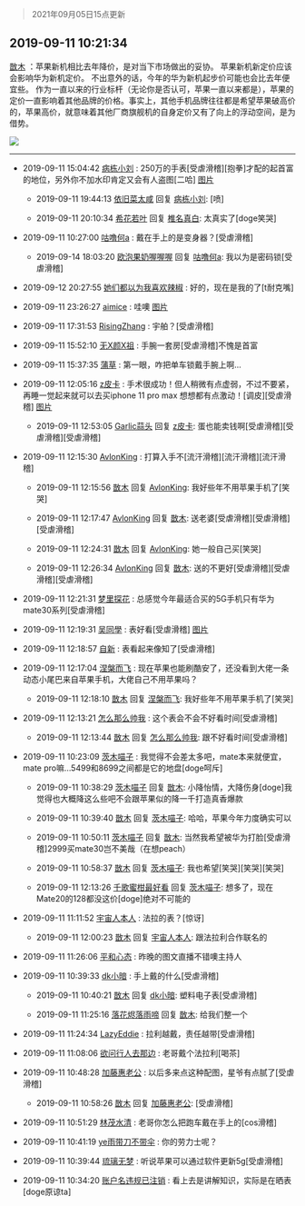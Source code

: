 > 2021年09月05日15点更新
<link rel="stylesheet" href="https://cdn.jsdelivr.net/gh/taotie6/sampleJSON@main/css/photo_show.css">


 ## 2019-09-11 10:21:34 

 [㪚木](https://www.coolapk.com/feed/13752807?shareKey=OTY0MWZjMjc1YjYwNjEzMTc0ZDU~) ：苹果新机相比去年降价，是对当下市场做出的妥协。
苹果新机新定价应该会影响华为新机定价。
不出意外的话，今年的华为新机起步价可能也会比去年便宜些。
作为一直以来的行业标杆（无论你是否认可，苹果一直以来都是），苹果的定价一直影响着其他品牌的价格。事实上<!--break-->，其他手机品牌往往都是希望苹果破高价的，苹果高价，就意味着其他厂商旗舰机的自身定价又有了向上的浮动空间，是为借势。 

<div class="album">
<img class="img-item" src="http://image.coolapk.com/feed/2019/0911/10/1081091_061134f7_8405_4037@1080x1078.jpeg" />
</div>

 ------- 

- 2019-09-11 15:04:42 [病栋小刘](uid=1558516) : 250万的手表[受虐滑稽][抱拳]才配的起首富的地位，另外你不加水印肯定又会有人盗图[二哈] [图片](http://image.coolapk.com/feed/2019/0911/15/1558516_ce39be48_5481_3319@1080x2310.jpeg)

    - 2019-09-11 19:44:13 [依旧菜太咸](uid=1600968) 回复 [病栋小刘](uid=1558516): [喷] 

    - 2019-09-11 20:10:34 [希花若叶](uid=834050) 回复 [椎名真白](uid=214364): 太真实了[doge笑哭] 

- 2019-09-11 10:27:00 [咕噜何a](uid=1586904) : 戴在手上的是变身器？[受虐滑稽] 

    - 2019-09-14 18:03:20 [欧泡果奶喔喔喔](uid=1417345) 回复 [咕噜何a](uid=1586904): 我以为是密码锁[受虐滑稽] 

- 2019-09-12 20:27:55 [她们都以为我喜欢辣椒](uid=964816) : 好的，现在是我的了[t耐克嘴] 

- 2019-09-11 23:26:27 [aimice](uid=1745039) : 哇噢 [图片](http://image.coolapk.com/feed/2019/0911/23/1745039_d357853f_5584_6621@1080x2220.jpeg)

- 2019-09-11 17:31:53 [RisingZhang](uid=1604642) : 宇舶？[受虐滑稽] 

- 2019-09-11 15:52:10 [无X颜X祖](uid=2083235) : 手腕一套房[受虐滑稽]不愧是首富 

- 2019-09-11 15:37:35 [蒲草](uid=2173541) : 第一眼，咋把单车锁戴手腕上啊… 

- 2019-09-11 12:05:16 [z皮卡](uid=1896403) : 手术很成功！但人稍微有点虚弱，不过不要紧，再睡一觉起来就可以去买iphone 11 pro max 想想都有点激动！[调皮][受虐滑稽] [图片](http://image.coolapk.com/feed/2019/0911/12/1896403_1f5343a0_4714_6949@800x614.jpeg)

    - 2019-09-11 12:53:05 [Garlic蒜头](uid=473445) 回复 [z皮卡](uid=1896403): 蛋也能卖钱啊[受虐滑稽][受虐滑稽][受虐滑稽] 

- 2019-09-11 12:15:30 [AvlonKing](uid=964891) : 打算入手不[流汗滑稽][流汗滑稽][流汗滑稽] 

    - 2019-09-11 12:15:56 [㪚木](uid=1081091) 回复 [AvlonKing](uid=964891): 我好些年不用苹果手机了[笑哭] 

    - 2019-09-11 12:17:47 [AvlonKing](uid=964891) 回复 [㪚木](uid=1081091): 送老婆[受虐滑稽][受虐滑稽][受虐滑稽] 

    - 2019-09-11 12:24:31 [㪚木](uid=1081091) 回复 [AvlonKing](uid=964891): 她一般自己买[笑哭] 

    - 2019-09-11 12:26:34 [AvlonKing](uid=964891) 回复 [㪚木](uid=1081091): 送的不更好[受虐滑稽][受虐滑稽][受虐滑稽] 

- 2019-09-11 12:21:31 [梦里探花](uid=836750) : 总感觉今年最适合买的5G手机只有华为mate30系列[受虐滑稽] 

- 2019-09-11 12:19:31 [吴同學](uid=1320218) : 表好看[受虐滑稽] [图片](http://image.coolapk.com/feed/2019/0911/12/1320218_6881ee5c_5568_7231@690x746.jpeg)

- 2019-09-11 12:18:57 [自新](uid=2031956) : 表看起来像知了[受虐滑稽] 

- 2019-09-11 12:17:04 [涅槃而飞](uid=1128897) : 现在苹果也能刷酷安了，还没看到大佬一条动态小尾巴来自苹果手机，大佬自己不用苹果吗？ 

    - 2019-09-11 12:18:10 [㪚木](uid=1081091) 回复 [涅槃而飞](uid=1128897): 我好些年不用苹果手机了[笑哭] 

- 2019-09-11 12:13:21 [怎么那么帅我](uid=1421130) : 这个表会不会不好看时间[受虐滑稽] 

    - 2019-09-11 12:13:44 [㪚木](uid=1081091) 回复 [怎么那么帅我](uid=1421130): 跟不好看时间[受虐滑稽] 

- 2019-09-11 10:23:09 [茨木喵子](uid=2155035) : 我觉得不会差太多吧，mate本来就便宜，mate pro嘛…5499和8699之间都是它的地盘[doge呵斥] 

    - 2019-09-11 10:38:29 [茨木喵子](uid=2155035) 回复 [㪚木](uid=1081091): 小降怡情，大降伤身[doge]我觉得也大概降这么些吧不会跟苹果似的降一千打造真香爆款 

    - 2019-09-11 10:39:40 [㪚木](uid=1081091) 回复 [茨木喵子](uid=2155035): 哈哈，苹果今年力度确实可以 

    - 2019-09-11 10:50:11 [茨木喵子](uid=2155035) 回复 [㪚木](uid=1081091): 当然我希望被华为打脸[受虐滑稽]2999买mate30岂不美哉（在想peach） 

    - 2019-09-11 10:58:37 [㪚木](uid=1081091) 回复 [茨木喵子](uid=2155035): 我也希望[笑哭][笑哭][笑哭] 

    - 2019-09-11 12:13:26 [千歌蜜柑最好看](uid=1256624) 回复 [茨木喵子](uid=2155035): 想多了，现在Mate20的128都没这价[doge]绝对不可能的 

- 2019-09-11 11:11:52 [宇宙人本人](uid=1597114) : 法拉的表？[惊讶] 

    - 2019-09-11 12:00:23 [㪚木](uid=1081091) 回复 [宇宙人本人](uid=1597114): 跟法拉利合作联名的 

- 2019-09-11 11:26:06 [平和心态](uid=2661636) : 昨晚的图文直播不错噢主持人 

- 2019-09-11 10:39:33 [dk小暗](uid=1335269) : 手上戴的什么[受虐滑稽] 

    - 2019-09-11 10:40:21 [㪚木](uid=1081091) 回复 [dk小暗](uid=1335269): 塑料电子表[受虐滑稽] 

    - 2019-09-11 11:25:16 [落花烬落雨啼](uid=1966083) 回复 [㪚木](uid=1081091): 给我们整一个 

- 2019-09-11 11:24:34 [LazyEddie](uid=1254742) : 拉利越戴，责任越带[受虐滑稽] 

- 2019-09-11 11:08:06 [欲问行人去那边](uid=826969) : 老哥戴个法拉利[喝茶] 

- 2019-09-11 10:48:28 [加藤惠老公](uid=1266680) : 以后多来点这种配图，星爷有点腻了[受虐滑稽] 

    - 2019-09-11 10:58:26 [㪚木](uid=1081091) 回复 [加藤惠老公](uid=1266680): [受虐滑稽] 

- 2019-09-11 10:51:29 [林茂水清](uid=2077614) : 老哥你怎么把跑车戴在手上的[cos滑稽] 

- 2019-09-11 10:41:19 [ye雨带刀不带伞](uid=1719173) : 你的劳力士呢？ 

- 2019-09-11 10:39:44 [琉璃无梦](uid=878793) : 听说苹果可以通过软件更新5g[受虐滑稽] 

- 2019-09-11 10:34:20 [账户名违规已注销](uid=1039732) : 看上去是讲解知识，实际是在晒表[doge原谅ta] 

